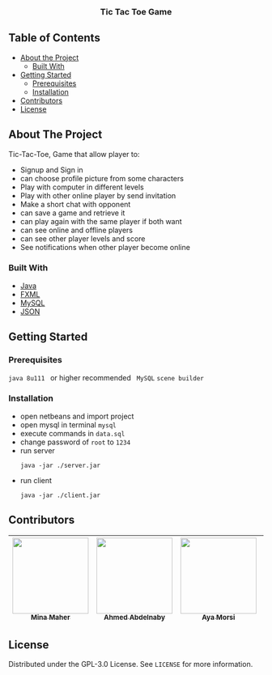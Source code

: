 
<!--
*** Thanks for checking out this README Template. If you have a suggestion that would
*** make this better, please fork the repo and create a pull request or simply open
*** an issue with the tag "enhancement".
*** Thanks again! Now go create something AMAZING! :D
-->








<!-- PROJECT LOGO -->
<br />
<p align="center">


  <h3 align="center">Tic Tac Toe Game</h3>

</p>



<!-- TABLE OF CONTENTS -->
## Table of Contents

* [About the Project](#about-the-project)
  * [Built With](#built-with)
* [Getting Started](#getting-started)
  * [Prerequisites](#prerequisites)
  * [Installation](#installation)
* [Contributors ](#Contributors)
* [License](#license)


 
<!-- ABOUT THE PROJECT -->
## About The Project
Tic-Tac-Toe, Game that allow player to:
 - Signup and Sign in
 - can choose profile picture  from some characters
 - Play with computer in different levels
 - Play with other online player by send invitation
 - Make a short chat with opponent 
 - can save a game and retrieve it 
 - can play again with the same player if both want
 - can see online and offline players
 - can see other player levels and score
 - See notifications when other player become online

### Built With
* [Java](https://www.java.com)
* [FXML](https://docs.oracle.com/javafx/2/get_started/fxml_tutorial.htm)
* [MySQL](https://www.mysql.com)
*  [JSON](https://www.json.org)




<!-- GETTING STARTED -->
## Getting Started

### Prerequisites

```java 8u111 ``` or higher recommended
``` MySQL``` 
```scene builder```

### Installation

-   open netbeans and import project
-   open mysql in terminal  `mysql`
-   execute commands in ```data.sql```
-   change password of ```root```  to ```1234```
-   run  server
	 ```
	java -jar ./server.jar
	```
- run  client
	 ```
	java -jar ./client.jar
	``` 
<!-- CONTRIBUTORS-->
## Contributors


| [<img src="https://avatars0.githubusercontent.com/u/53441349" width="150px;" height="150px;"/><br /><sub><b>Mina Maher</b></sub>](https://github.com/MinaMaher0) | [<img src="https://avatars0.githubusercontent.com/u/16451355" width="150px;" height="150px;"/><br /><sub><b>Ahmed Abdelnaby</b></sub>](https://github.com/aAbdelnaby88) | [<img src="https://avatars0.githubusercontent.com/u/41729740" width="150px;" height="150px;"/><br /><sub><b>Aya Morsi</b></sub>](https://github.com/ayamorsi) | [<img src="https://avatars0.githubusercontent.com/u/58034439" width="150px;" height="150px;"/><br /><sub><b>Mohamed Salama</b></sub>](https://github.com/mohamedsalama11022)| [<img src="https://avatars0.githubusercontent.com/u/49479848" width="150px;" height="150px;"/><br /><sub><b>Mohamed Atef</b></sub>](https://github.com/MohamedAtef11) 
| :---: | :---: | :---: | :---: |:---: | 



<!-- LICENSE -->
## License

Distributed under the GPL-3.0 License. See `LICENSE` for more information.




